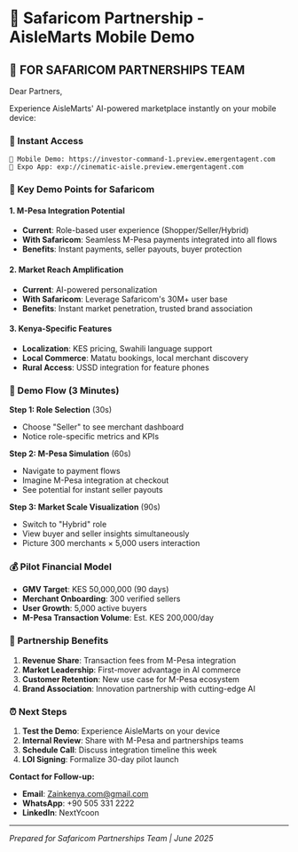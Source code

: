 # 📱 Safaricom Partnership - AisleMarts Mobile Demo

## 🚀 **FOR SAFARICOM PARTNERSHIPS TEAM**

Dear Partners,

Experience AisleMarts' AI-powered marketplace instantly on your mobile device:

### **📱 Instant Access**
```
🔗 Mobile Demo: https://investor-command-1.preview.emergentagent.com
📱 Expo App: exp://cinematic-aisle.preview.emergentagent.com
```

### **🎯 Key Demo Points for Safaricom**

#### **1. M-Pesa Integration Potential**
- **Current**: Role-based user experience (Shopper/Seller/Hybrid)
- **With Safaricom**: Seamless M-Pesa payments integrated into all flows
- **Benefits**: Instant payments, seller payouts, buyer protection

#### **2. Market Reach Amplification**  
- **Current**: AI-powered personalization
- **With Safaricom**: Leverage Safaricom's 30M+ user base
- **Benefits**: Instant market penetration, trusted brand association

#### **3. Kenya-Specific Features**
- **Localization**: KES pricing, Swahili language support
- **Local Commerce**: Matatu bookings, local merchant discovery
- **Rural Access**: USSD integration for feature phones

### **🎯 Demo Flow (3 Minutes)**

**Step 1: Role Selection** (30s)
- Choose "Seller" to see merchant dashboard
- Notice role-specific metrics and KPIs

**Step 2: M-Pesa Simulation** (60s)  
- Navigate to payment flows
- Imagine M-Pesa integration at checkout
- See potential for instant seller payouts

**Step 3: Market Scale Visualization** (90s)
- Switch to "Hybrid" role
- View buyer and seller insights simultaneously
- Picture 300 merchants × 5,000 users interaction

### **💰 Pilot Financial Model**
- **GMV Target**: KES 50,000,000 (90 days)
- **Merchant Onboarding**: 300 verified sellers
- **User Growth**: 5,000 active buyers
- **M-Pesa Transaction Volume**: Est. KES 200,000/day

### **🤝 Partnership Benefits**
1. **Revenue Share**: Transaction fees from M-Pesa integration
2. **Market Leadership**: First-mover advantage in AI commerce
3. **Customer Retention**: New use case for M-Pesa ecosystem
4. **Brand Association**: Innovation partnership with cutting-edge AI

### **⏰ Next Steps**
1. **Test the Demo**: Experience AisleMarts on your device
2. **Internal Review**: Share with M-Pesa and partnerships teams  
3. **Schedule Call**: Discuss integration timeline this week
4. **LOI Signing**: Formalize 30-day pilot launch

**Contact for Follow-up:**
- **Email**: Zainkenya.com@gmail.com
- **WhatsApp**: +90 505 331 2222
- **LinkedIn**: NextYcoon

---

*Prepared for Safaricom Partnerships Team | June 2025*